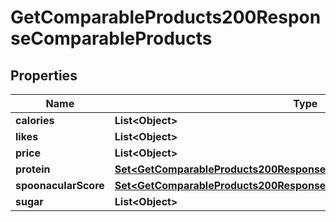 

# GetComparableProducts200ResponseComparableProducts

## Properties

Name | Type | Description | Notes
------------ | ------------- | ------------- | -------------
**calories** | **List&lt;Object&gt;** |  | 
**likes** | **List&lt;Object&gt;** |  | 
**price** | **List&lt;Object&gt;** |  | 
**protein** | [**Set&lt;GetComparableProducts200ResponseComparableProductsProteinInner&gt;**](GetComparableProducts200ResponseComparableProductsProteinInner.md) |  | 
**spoonacularScore** | [**Set&lt;GetComparableProducts200ResponseComparableProductsProteinInner&gt;**](GetComparableProducts200ResponseComparableProductsProteinInner.md) |  | 
**sugar** | **List&lt;Object&gt;** |  | 




